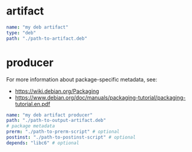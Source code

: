 # artifact

```yaml
name: "my deb artifact"
type: "deb"
path: "./path-to-artifact.deb"
```

# producer

For more information about package-specific metadata, see:

- https://wiki.debian.org/Packaging
- https://www.debian.org/doc/manuals/packaging-tutorial/packaging-tutorial.en.pdf

```yaml
name: "my deb artifact producer"
path: "./path-to-output-artifact.deb"
# package metadata
prerm: "./path-to-prerm-script" # optional
postinst: "./path-to-postinst-script" # optional
depends: "libc6" # optional
```

